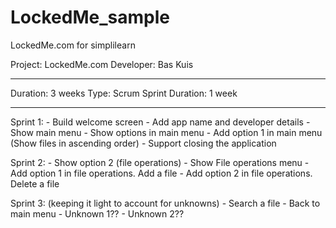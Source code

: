 # LockedMe_sample
LockedMe.com for simplilearn


Project: LockedMe.com
Developer: Bas Kuis

---------------------------------

Duration: 3 weeks
Type: Scrum
Sprint Duration: 1 week

-------------------------------------

Sprint 1:
	 - Build welcome screen
	 - Add app name and developer details
	 - Show main menu
	 - Show options in main menu
	 - Add option 1 in main menu (Show files in ascending order)
	 - Support closing the application

Sprint 2:
	 - Show option 2 (file operations)
	 - Show File operations menu
	 - Add option 1 in file operations. Add a file
	 - Add option 2 in file operations. Delete a file

Sprint 3: (keeping it light to account for unknowns)
     - Search a file
     - Back to main menu
     - Unknown 1??
     - Unknown 2??


